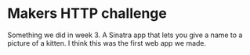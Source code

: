 # Makers HTTP challenge

Something we did in week 3. A Sinatra app that lets you give a name to a picture of a kitten. I think this was the first web app we made.
